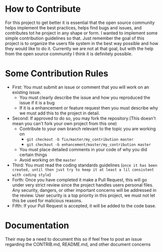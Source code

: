 # How to Contribute

For this project to get better it is essential that the open source community helps implement the best practices, helps find bugs and issues, and contributes tot he project in any shape or form. I wanted to implement some simple contribution guidelines so that. Just remember the goal of this project is to organize the users file system in the best way possible and how they would like to do it. Currently we are not at that goal, but with the help from the open source community I think it is definitely possible.

# Some Contribution Rules

- First: You must submit an issue or comment that you will work on an existing issue.
    - You must clearly describe the issue and how you reproduced the issue if it is a bug
    - If it is a enhancement or feature request then you must describe why we must add this to the project in detail.
- Second: If approved to do so, you may fork the repository.(This doesn't mean you can't fork your own project from this one)
    - Contribute to your own branch relevant to the topic you are working on
        - `git checkout -b fix/master/my_contribution master`
        - `git checkout -b enhancement/master/my_contribution master`
    - You must place detailed comments in your code of why you did certain things
    - Avoid working on the `master`
- Third: You must read the coding standards guidelines (`once it has been created, until then just try to keep it at least a lil consistent with coding style`)
- Forth: Once you have completed it make a Pull Request, this will go under very strict review since the project handles users personal files. Any security, dangers, or other important concerns will be addressed in the review. User security is a top priority in this project, we must not let this be used for malicious reasons.
- Fifth: If your Pull Request is accepted, it will be added to the code base.

# Documentation

Their may be a need to document this so if feel free to post an issue regarding the CONTRIB.md, README.md, and other document concerns
